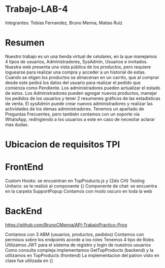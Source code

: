 # Trabajo-LAB-4
Integrantes: Tobías Fernandez, Bruno Menna, Matias Ruiz

# Resumen
Nuestro trabajo es un una tienda virtual de celulares, en la que manejamos 4 tipos de usuarios, Administradores, SysAdmin, Usuarios e invitados.
Nuestra web presenta una vista pública de los productos, pero requiere loguearse para realizar una compra y acceder a un historial de estas.
Cuando se eligen los productos se almacenan en un carrito, que al comprar desde este pedirá los datos del usuario para realizar el pedido que comienza como Pendiente. Los administradores pueden actualizar el estado de estos.
Los Administradores pueden agregar nuevos productos, manejar los pedidos de los usuarios y tener 2 resumenes gráficos de las estadisticas de venta.
El sysAdmin puede crear nuevos administradores y realizar las actividades de los demas administradores.
Tenemos un apartado de Preguntas Frecuentes, pero también contamos con un soporte via WhatsApp, redirigiendo a los usuarios a este en caso de necesitar aclarar mas dudas. 

# Ubicacion de requisitos TPI
# FrontEnd

Custom Hooks: se encuentran en TopProducts.js y {2do CH}
Testing Unitario: se le realizó al componente {}
Componente de chat: se encuentra en la carpeta SupportPopup
Contamos con modo oscuro en toda la web

# BackEnd

https://github.com/BrunoCMenna/API-TrabajoPractico-Prog

Contamos con 3 ABM (usuarios, productos, pedidos)
Contamos con permisos sobre los endpoints acorde a los roles
Tenemos 4 tipo de Roles
Utilizamos JWT para el sistema de registro y login de nuestros usuarios
Como consulta compleja implementamos GetTopProducts (backend) y la utilizamos en TopProducts (frontend)
La implementacion del patron visto en clase fue utilizada en {}